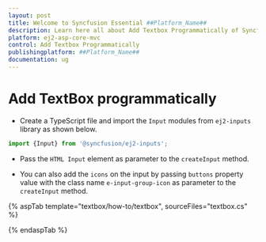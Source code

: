```yaml
---
layout: post
title: Welcome to Syncfusion Essential ##Platform_Name##
description: Learn here all about Add Textbox Programmatically of Syncfusion Essential ##Platform_Name## widgets based on HTML5 and jQuery.
platform: ej2-asp-core-mvc
control: Add Textbox Programmatically
publishingplatform: ##Platform_Name##
documentation: ug
---
```



# Add TextBox programmatically

* Create a TypeScript file and import the `Input` modules
from `ej2-inputs` library as shown below.

```typescript
import {Input} from '@syncfusion/ej2-inputs';
```

* Pass the `HTML Input` element as parameter to the `createInput` method.

* You can also add the `icons` on the input by passing `buttons` property value with the class
name `e-input-group-icon` as parameter to the `createInput` method.

{% aspTab template="textbox/how-to/textbox", sourceFiles="textbox.cs" %}

{% endaspTab %}